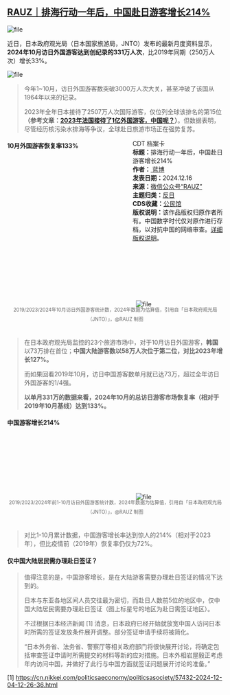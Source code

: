<!--1734347477000-->
[RAUZ｜排海行动一年后，中国赴日游客增长214%](https://chinadigitaltimes.net/chinese/714037.html)
------

<p><img decoding="async" src="https://chinadigitaltimes.net/chinese/files/2024/12/image-1734346953520.png" alt="file"></p><p>近日，日本政府观光局（日本国家旅游局，JNTO）发布的最新月度资料显示，<strong>2024年10月访日外国游客达到创纪录的331万人次</strong>，比2019年同期（250万人次）增长33%。</p><p><img decoding="async" src="https://chinadigitaltimes.net/chinese/files/2024/12/image-1734346504783.png" alt="file"></p><blockquote><p>今年1~10月，访日外国游客数突破3000万人次大关，甚至冲破了该国从1964年以来的记录。</p><p>2023年全年日本接待了2507万人次国际游客，仅位列全球该排名的第15位<strong>（参考文章：<a href="https://mp.weixin.qq.com/s?__biz=MzUyMzYyMTY5Mw==&amp;mid=2247491170&amp;idx=1&amp;sn=beb9ec0d5f232fef7390cc3109789dc6&amp;scene=21#wechat_redirect">2023年法国接待了1亿外国游客，中国呢？</a>）</strong>。但数据表明，尽管经历核污染水排海等争议，全球赴日旅游市场正在强势复苏。</p></blockquote><div style="width:42%;float:right;padding-left:20px;"><div class="su-spoiler su-spoiler-style-fancy su-spoiler-icon-chevron-circle" data-scroll-offset="0" data-anchor-in-url="no"><div class="su-spoiler-title" tabindex="0" role="button"><span class="su-spoiler-icon"></span>CDT 档案卡</div><div class="su-spoiler-content su-u-clearfix su-u-trim"><strong>标题：</strong>排海行动一年后，中国赴日游客增长214%<br><strong>作者：</strong><a href="https://chinadigitaltimes.net/space/RAUZ" target="_blank"> 蓝博</a><br><strong>发表日期：</strong>2024.12.16<br><strong>来源：</strong><a href="https://web.archive.org/web/*/https://mp.weixin.qq.com/s/DFKIKMCgSl9JvOO_gMyf9g" target="_blank">微信公众号“RAUZ”</a><br><strong>主题归类：</strong><a href="https://chinadigitaltimes.net/space/反日" target="_blank">反日</a><br><strong>CDS收藏：</strong><a href="https://chinadigitaltimes.net/space/%E5%85%AC%E6%B0%91%E9%A6%86" target="_blank" rel="noopener">公民馆</a><br><strong>版权说明：</strong>该作品版权归原作者所有。中国数字时代仅对原作进行存档，以对抗中国的网络审查。<a href="https://chinadigitaltimes.net/chinese/copyright">详细版权说明</a>。</div></div></div><h4>10月外国游客恢复率133%</h4><p><img decoding="async" src="data:image/svg+xml,%3Csvg%20xmlns='http://www.w3.org/2000/svg'%20viewBox='0%200%200%200'%3E%3C/svg%3E" alt="file" data-lazy-src="https://chinadigitaltimes.net/chinese/files/2024/12/image-1734346546803.png"><noscript><img decoding="async" src="https://chinadigitaltimes.net/chinese/files/2024/12/image-1734346546803.png" alt="file"></noscript></p><span style="font-size: 0.8em;color: #666;display: block;text-align: center;margin-bottom:32px; margin-top: -20px;line-height:22px;">2019/2023/2024年10月访日外国游客统计数，2024年数据为估算值，引用自「日本政府观光局（JNTO）」，@RAUZ 制图</span><blockquote><p>在日本政府观光局监控的23个旅游市场中，对于10月访日外国游客，<strong>韩国</strong>以73万排在首位；<strong>中国大陆游客数以58万人次位于第二位，对比2023年增长127%。</strong></p><p>而如果回看2019年10月，访日中国游客数单月就已达73万，超过全年访日外国游客的1/4强。</p><p><strong>以单月331万的数据来看，2024年10月的总访日游客市场恢复率（相对于2019年10月基线）达到133%。</strong></p></blockquote><h4>中国游客增长214%</h4><p><img decoding="async" src="data:image/svg+xml,%3Csvg%20xmlns='http://www.w3.org/2000/svg'%20viewBox='0%200%200%200'%3E%3C/svg%3E" alt="file" data-lazy-src="https://chinadigitaltimes.net/chinese/files/2024/12/image-1734346723016.png"><noscript><img decoding="async" src="https://chinadigitaltimes.net/chinese/files/2024/12/image-1734346723016.png" alt="file"></noscript></p><span style="font-size: 0.8em;color: #666;display: block;text-align: center;margin-bottom:32px; margin-top: -20px;line-height:22px;">2019/2023/2024年前1-10月访日外国游客统计数，2024年数据为估算值，引用自「日本政府观光局（JNTO）」，@RAUZ 制图</span><blockquote><p>对比1-10月累计数据，中国游客增长率达到惊人的214%（相对于2023年），但比疫情前（2019年）恢复率仍仅为72%。</p></blockquote><h4>仅中国大陆居民需办理赴日签证？</h4><blockquote><p>值得注意的是，中国游客增长，是在大陆游客需要办理赴日签证的情况下达到的。</p><p>日本与东亚各地区间人员交往最为密切，而赴日人数前5位的地区中，仅中国大陆居民需要办理赴日签证（图上标星号的地区为赴日需签证地区）。</p><p>不过根据日本经济新闻 [1] 消息，日本政府已经开始就放宽中国人访问日本时所需的签证发放条件展开调整。部分签证申请手续将被简化。</p><p>“日本外务省、法务省、警察厅等相关政府部门将很快展开讨论，将确定包括审查签证申请时所需提交的材料等新的应对措施。日本外相岩屋毅正考虑年内访问中国，并做好了此行与中国方面就签证问题展开讨论的准备。”</p></blockquote>[1] <a href="https://cn.nikkei.com/politicsaeconomy/politicsasociety/57432-2024-12-04-12-26-36.html">https://cn.nikkei.com/politicsaeconomy/politicsasociety/57432-2024-12-04-12-26-36.html</a><p></p><div class="addtoany_share_save_container addtoany_content addtoany_content_bottom"><div class="a2a_kit a2a_kit_size_32 addtoany_list" data-a2a-url="https://chinadigitaltimes.net/chinese/714037.html" data-a2a-title="RAUZ｜排海行动一年后，中国赴日游客增长214%"><a class="a2a_button_facebook" href="https://www.addtoany.com/add_to/facebook?linkurl=https%3A%2F%2Fchinadigitaltimes.net%2Fchinese%2F714037.html&amp;linkname=RAUZ%EF%BD%9C%E6%8E%92%E6%B5%B7%E8%A1%8C%E5%8A%A8%E4%B8%80%E5%B9%B4%E5%90%8E%EF%BC%8C%E4%B8%AD%E5%9B%BD%E8%B5%B4%E6%97%A5%E6%B8%B8%E5%AE%A2%E5%A2%9E%E9%95%BF214%25" title="Facebook" rel="nofollow noopener" target="_blank"></a><a class="a2a_button_twitter" href="https://www.addtoany.com/add_to/twitter?linkurl=https%3A%2F%2Fchinadigitaltimes.net%2Fchinese%2F714037.html&amp;linkname=RAUZ%EF%BD%9C%E6%8E%92%E6%B5%B7%E8%A1%8C%E5%8A%A8%E4%B8%80%E5%B9%B4%E5%90%8E%EF%BC%8C%E4%B8%AD%E5%9B%BD%E8%B5%B4%E6%97%A5%E6%B8%B8%E5%AE%A2%E5%A2%9E%E9%95%BF214%25" title="Twitter" rel="nofollow noopener" target="_blank"></a><a class="a2a_button_telegram" href="https://www.addtoany.com/add_to/telegram?linkurl=https%3A%2F%2Fchinadigitaltimes.net%2Fchinese%2F714037.html&amp;linkname=RAUZ%EF%BD%9C%E6%8E%92%E6%B5%B7%E8%A1%8C%E5%8A%A8%E4%B8%80%E5%B9%B4%E5%90%8E%EF%BC%8C%E4%B8%AD%E5%9B%BD%E8%B5%B4%E6%97%A5%E6%B8%B8%E5%AE%A2%E5%A2%9E%E9%95%BF214%25" title="Telegram" rel="nofollow noopener" target="_blank"></a><a class="a2a_button_reddit" href="https://www.addtoany.com/add_to/reddit?linkurl=https%3A%2F%2Fchinadigitaltimes.net%2Fchinese%2F714037.html&amp;linkname=RAUZ%EF%BD%9C%E6%8E%92%E6%B5%B7%E8%A1%8C%E5%8A%A8%E4%B8%80%E5%B9%B4%E5%90%8E%EF%BC%8C%E4%B8%AD%E5%9B%BD%E8%B5%B4%E6%97%A5%E6%B8%B8%E5%AE%A2%E5%A2%9E%E9%95%BF214%25" title="Reddit" rel="nofollow noopener" target="_blank"></a><a class="a2a_button_whatsapp" href="https://www.addtoany.com/add_to/whatsapp?linkurl=https%3A%2F%2Fchinadigitaltimes.net%2Fchinese%2F714037.html&amp;linkname=RAUZ%EF%BD%9C%E6%8E%92%E6%B5%B7%E8%A1%8C%E5%8A%A8%E4%B8%80%E5%B9%B4%E5%90%8E%EF%BC%8C%E4%B8%AD%E5%9B%BD%E8%B5%B4%E6%97%A5%E6%B8%B8%E5%AE%A2%E5%A2%9E%E9%95%BF214%25" title="WhatsApp" rel="nofollow noopener" target="_blank"></a><a class="a2a_button_email" href="https://www.addtoany.com/add_to/email?linkurl=https%3A%2F%2Fchinadigitaltimes.net%2Fchinese%2F714037.html&amp;linkname=RAUZ%EF%BD%9C%E6%8E%92%E6%B5%B7%E8%A1%8C%E5%8A%A8%E4%B8%80%E5%B9%B4%E5%90%8E%EF%BC%8C%E4%B8%AD%E5%9B%BD%E8%B5%B4%E6%97%A5%E6%B8%B8%E5%AE%A2%E5%A2%9E%E9%95%BF214%25" title="Email" rel="nofollow noopener" target="_blank"></a><a class="a2a_button_copy_link" href="https://www.addtoany.com/add_to/copy_link?linkurl=https%3A%2F%2Fchinadigitaltimes.net%2Fchinese%2F714037.html&amp;linkname=RAUZ%EF%BD%9C%E6%8E%92%E6%B5%B7%E8%A1%8C%E5%8A%A8%E4%B8%80%E5%B9%B4%E5%90%8E%EF%BC%8C%E4%B8%AD%E5%9B%BD%E8%B5%B4%E6%97%A5%E6%B8%B8%E5%AE%A2%E5%A2%9E%E9%95%BF214%25" title="Copy Link" rel="nofollow noopener" target="_blank"></a><a class="a2a_dd addtoany_share_save addtoany_share" href="https://www.addtoany.com/share"></a></div></div>
